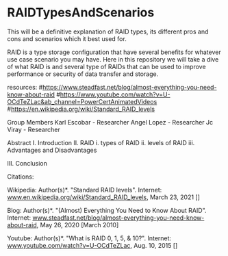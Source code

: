 # RAIDTypesAndScenarios

This will be a definitive explanation of RAID types, its different pros and cons and scenarios which it best used for.

RAID is a type storage configuration that have several benefits for whatever use case scenario you may have. Here in this repository we will take a dive of what
RAID is and several type of RAIDs that can be used to improve performance or security of data transfer and storage.



resources:
#https://www.steadfast.net/blog/almost-everything-you-need-know-about-raid
#https://www.youtube.com/watch?v=U-OCdTeZLac&ab_channel=PowerCertAnimatedVideos
#https://en.wikipedia.org/wiki/Standard_RAID_levels

Group Members
Karl Escobar - Researcher
Angel Lopez - Researcher
Jc Viray - Researcher

Abstract
I. Introduction
II. RAID
	i. types of RAID
	ii. levels of RAID
	iii. Advantages and Disadvantages
	
III. Conclusion


Citations:

Wikipedia:
Author(s)*. "Standard RAID levels". Internet: www.en.wikipedia.org/wiki/Standard_RAID_levels, March 23, 2021 []

Blog:
Author(s)*. "(Almost) Everything You Need to Know About RAID". Internet: www.steadfast.net/blog/almost-everything-you-need-know-about-raid, May 26, 2020 [March 2010]

Youtube:
Author(s)*. "What is RAID 0, 1, 5, & 10?". Internet: www.youtube.com/watch?v=U-OCdTeZLac, Aug. 10, 2015 []

